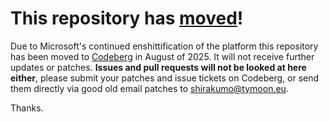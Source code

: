 # This repository has [moved](https://shinmera.com/projects/dns-client)!
Due to Microsoft's continued enshittification of the platform this repository has been moved to [Codeberg](https://shinmera.com/projects/dns-client) in August of 2025. It will not receive further updates or patches. **Issues and pull requests will not be looked at here either**, please submit your patches and issue tickets on Codeberg, or send them directly via good old email patches to [shirakumo@tymoon.eu](mailto:shirakumo@tymoon.eu).

Thanks.